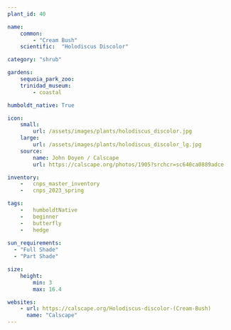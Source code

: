 ```yaml
---
plant_id: 40

name: 
    common: 
        - "Cream Bush"   
    scientific:  "Holodiscus Discolor"  

category: "shrub"

gardens:
    sequoia_park_zoo:
    trinidad_museum:
        - coastal

humboldt_native: True

icon: 
    small: 
        url: /assets/images/plants/holodiscus_discolor.jpg 
    large: 
        url: /assets/images/plants/holodiscus_discolor_lg.jpg 
    source: 
        name: John Doyen / Calscape
        url: https://calscape.org/photos/1905?srchcr=sc640ca0889adce 

inventory: 
    -   cnps_master_inventory
    -   cnps_2023_spring

tags:  
    -   humboldtNative
    -   beginner
    -   butterfly
    -   hedge
    
sun_requirements:
  - "Full Shade"
  - "Part Shade"

size:
    height: 
        min: 3
        max: 16.4

websites: 
    - url: https://calscape.org/Holodiscus-discolor-(Cream-Bush) 
      name: "Calscape"
---
```


